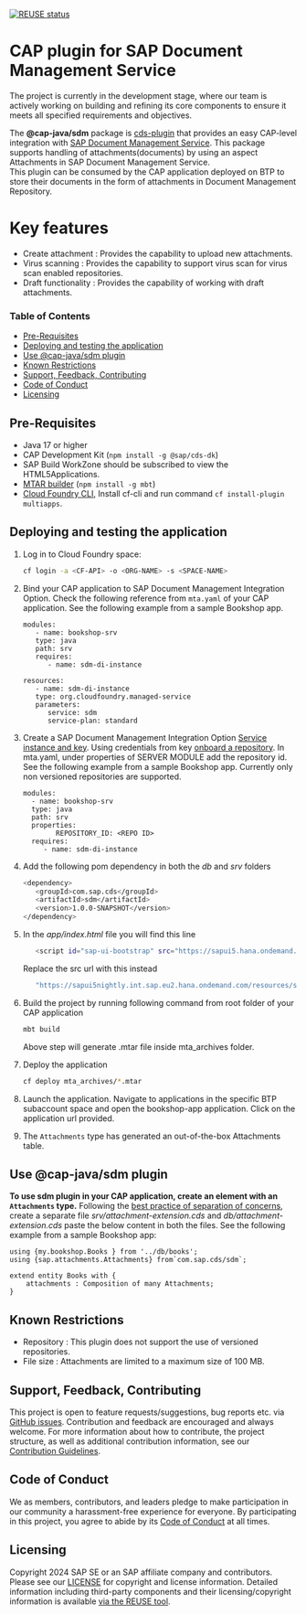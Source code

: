 [![REUSE status](https://api.reuse.software/badge/github.com/cap-java/sdm)](https://api.reuse.software/info/github.com/cap-java/sdm)

# CAP plugin for SAP Document Management Service
The project is currently in the development stage, where our team is actively working on building and refining its core components to ensure it meets all specified requirements and objectives.

The **@cap-java/sdm** package is [cds-plugin](https://cap.cloud.sap/docs/java/cds-plugins#cds-plugin-packages) that provides an easy CAP-level integration with [SAP Document Management Service](https://discovery-center.cloud.sap/serviceCatalog/document-management-service-integration-option). This package supports handling of attachments(documents) by using an aspect Attachments in SAP Document Management Service.  
This plugin can be consumed by the CAP application deployed on BTP to store their documents in the form of attachments in Document Management Repository.

# Key features

- Create attachment : Provides the capability to upload new attachments.
- Virus scanning : Provides the capability to support virus scan for virus scan enabled repositories.
- Draft functionality : Provides the capability of working with draft attachments.

### Table of Contents

- [Pre-Requisites](#pre-requisites)
- [Deploying and testing the application](#deploying-and-testing-the-application)
- [Use @cap-java/sdm plugin](#use-cap-javasdm-plugin)
- [Known Restrictions](#known-restrictions)
- [Support, Feedback, Contributing](#support-feedback-contributing)
- [Code of Conduct](#code-of-conduct)
- [Licensing](#licensing)

## Pre-Requisites
* Java 17 or higher
* CAP Development Kit (`npm install -g @sap/cds-dk`)
* SAP Build WorkZone should be subscribed to view the HTML5Applications.
* [MTAR builder](https://www.npmjs.com/package/mbt) (`npm install -g mbt`)
* [Cloud Foundry CLI](https://docs.cloudfoundry.org/cf-cli/install-go-cli.html), Install cf-cli and run command `cf install-plugin multiapps`.

## Deploying and testing the application

1. Log in to Cloud Foundry space:

   ```sh
   cf login -a <CF-API> -o <ORG-NAME> -s <SPACE-NAME>
   ```

2. Bind your CAP application to SAP Document Management Integration Option. Check the following reference from `mta.yaml` of your CAP application. See the following example from a sample Bookshop app.

   ```
   modules:
      - name: bookshop-srv
      type: java
      path: srv
      requires:
         - name: sdm-di-instance
  
   resources:
      - name: sdm-di-instance
      type: org.cloudfoundry.managed-service
      parameters:
         service: sdm
         service-plan: standard
   ```
3. Create a SAP Document Management Integration Option [Service instance and key](https://help.sap.com/docs/document-management-service/sap-document-management-service/creating-service-instance-and-service-key). Using credentials from key [onboard a repository](https://help.sap.com/docs/document-management-service/sap-document-management-service/onboarding-repository). In mta.yaml, under properties of SERVER MODULE add the repository id. See the following example from a sample Bookshop app. Currently only non versioned repositories are supported. 

    ```
    modules:
      - name: bookshop-srv
      type: java
      path: srv
      properties:
            REPOSITORY_ID: <REPO ID>
      requires:
         - name: sdm-di-instance
    ```

4. Add the following pom dependency in both the _db_ and _srv_ folders
   
   ```sh
   <dependency>
      <groupId>com.sap.cds</groupId>
      <artifactId>sdm</artifactId>
      <version>1.0.0-SNAPSHOT</version>
   </dependency>
   ```

5. In the _app/index.html_ file you will find this line 
   ```sh
      <script id="sap-ui-bootstrap" src="https://sapui5.hana.ondemand.com/resources/sap-ui-core.js"
   ```
   Replace the src url with this instead
   ```sh
      "https://sapui5nightly.int.sap.eu2.hana.ondemand.com/resources/sap-ui-core.js"
   ```

6. Build the project by running following command from root folder of your CAP application
   ```sh
   mbt build
   ```
   Above step will generate .mtar file inside mta_archives folder.

7. Deploy the application
   ```sh
   cf deploy mta_archives/*.mtar
   ```

8. Launch the application. Navigate to applications in the specific BTP subaccount space and open the bookshop-app application. Click on the application url provided.

9. The `Attachments` type has generated an out-of-the-box Attachments table.

## Use @cap-java/sdm plugin

**To use sdm plugin in your CAP application, create an element with an `Attachments` type.** Following the [best practice of separation of concerns](https://cap.cloud.sap/docs/guides/domain-modeling#separation-of-concerns), create a separate file _srv/attachment-extension.cds_ and _db/attachment-extension.cds_ paste the below content in both the files. See the following example from a sample Bookshop app:

```
using {my.bookshop.Books } from '../db/books';
using {sap.attachments.Attachments} from`com.sap.cds/sdm`;
 
extend entity Books with {
    attachments : Composition of many Attachments;
}
```

## Known Restrictions

- Repository : This plugin does not support the use of versioned repositories.
- File size : Attachments are limited to a maximum size of 100 MB.

## Support, Feedback, Contributing

This project is open to feature requests/suggestions, bug reports etc. via [GitHub issues](https://github.com/cap-java/sdm/issues). Contribution and feedback are encouraged and always welcome. For more information about how to contribute, the project structure, as well as additional contribution information, see our [Contribution Guidelines](CONTRIBUTING.md).

## Code of Conduct

We as members, contributors, and leaders pledge to make participation in our community a harassment-free experience for everyone. By participating in this project, you agree to abide by its [Code of Conduct](CODE_OF_CONDUCT.md) at all times.

## Licensing

Copyright 2024 SAP SE or an SAP affiliate company and <your-project> contributors. Please see our [LICENSE](LICENSE) for copyright and license information. Detailed information including third-party components and their licensing/copyright information is available [via the REUSE tool](https://api.reuse.software/info/github.com/cap-java/sdm).

